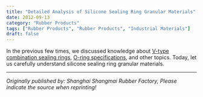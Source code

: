 ```yaml
---
title: "Detailed Analysis of Silicone Sealing Ring Granular Materials"
date: 2012-09-13
category: "Rubber Products"
tags: ["Rubber Products", "Rubber Products", "Industrial Materials"]
draft: false
---
```


In the previous few times, we discussed knowledge about [V-type combination sealing rings](http://www.smpolymer.com/xiangjiaozhipin/130/), [O-ring specifications](http://www.smpolymer.com/xiangjiaozhipin/131/), and other topics. Today, let us carefully understand silicone sealing ring granular materials.

---

*Originally published by: Shanghai Shangmai Rubber Factory, Please indicate the source when reprinting!*
